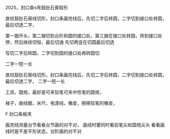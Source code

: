 2025，封口条s弯鼓肚石膏取形



直纹鼓肚石膏线切形，封口条画完线后，先切二字后转圆，二字切到接口处转圆，最后切透二字，


第一据开头，第二据切到台阶和圆的接口处，第三据在接口处转圆，转到接口处停，然后继续切恒，最后切通
先切两竖在切圆最后切透

写切二字后转圆，二字切到圆的接口处再转圆切

二字一短一长


直纹鼓肚石膏线切形，封口条画完线后，先切二字后转圆，二字切到接口处转圆，最后切透二字， 二字一短一长



工具，圆规，最好是可夹铅笔可夹中性笔的圆规，


梯子，曲线据，米尺，电源线，橡皮，擦擦铅笔的橡皮，


F  封口条板夹    


画完线测量台节看看台节画的对不对， 画线时要同时看铅笔尖和圆规尖头  看看画线时是不是平形状态，台阶画的对不对







